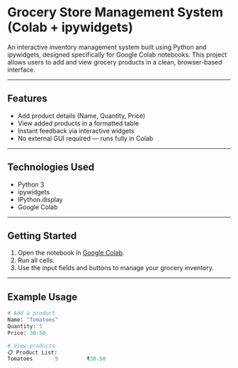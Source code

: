 # Grocery Store Management System (Colab + ipywidgets)

An interactive inventory management system built using Python and ipywidgets, designed specifically for Google Colab notebooks. This project allows users to add and view grocery products in a clean, browser-based interface.

---

## Features

- Add product details (Name, Quantity, Price)
- View added products in a formatted table
- Instant feedback via interactive widgets
- No external GUI required — runs fully in Colab

---

## Technologies Used

- Python 3
- ipywidgets
- IPython.display
- Google Colab

---

## Getting Started

1. Open the notebook in [Google Colab](https://colab.research.google.com/).
2. Run all cells.
3. Use the input fields and buttons to manage your grocery inventory.

---

## Example Usage

```python
# Add a product
Name: "Tomatoes"
Quantity: 5
Price: 30.50

# View products
📋 Product List:
Tomatoes       5         ₹30.50
